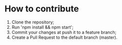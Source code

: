 # How to contribute

1. Clone the repository;
2. Run 'npm install && npm start';
3. Commit your changes at push it to a feature branch;
4. Create a Pull Request to the default branch (master).
